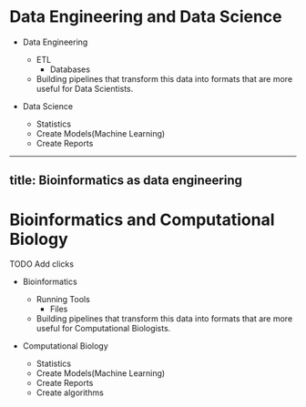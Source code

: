 # Data Engineering and Data Science

- Data Engineering

  - ETL
    - Databases
  - Building pipelines that transform this data into formats that are more useful for Data Scientists.

- Data Science
  - Statistics
  - Create Models(Machine Learning)
  - Create Reports

<!--
My Niave take:
-->

---

## title: Bioinformatics as data engineering

# Bioinformatics and Computational Biology

TODO Add clicks

- Bioinformatics

  - Running Tools
    - Files
  - Building pipelines that transform this data into formats that are more useful for Computational Biologists.

- Computational Biology
  - Statistics
  - Create Models(Machine Learning)
  - Create Reports
  - Create algorithms

<!--
My second naive take:

Turn this into a venn diagram?

https://mermaid.js.org/syntax/quadrantChart.html
-->
